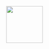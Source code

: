 <div id="header" align="center">
  <img src="https://media.giphy.com/media/M9gbBd9nbDrOTu1Mqx/giphy.gif](https://stickerbase.ru/wp-content/uploads/2020/10/51563.png)https://stickerbase.ru/wp-content/uploads/2020/10/51563.png" width="100"/>
</div>
